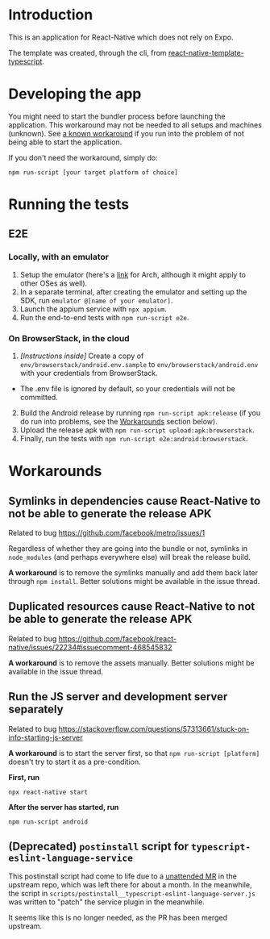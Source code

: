 # Introduction

This is an application for React-Native which does not rely on Expo.

The template was created, through the cli, from [react-native-template-typescript](https://github.com/react-native-community/react-native-template-typescript).

# Developing the app

You might need to start the bundler process before launching the application. This workaround may not be needed to all setups and machines (unknown). See [a known workaround](#run-the-js-server-and-development-server-separately) if you run into the problem of not being able to start the application.

If you don't need the workaround, simply do:

`npm run-script [your target platform of choice]`

# Running the tests

## E2E

### Locally, with an emulator

1. Setup the emulator (here's a [link](https://gist.github.com/resolritter/8b8a8b7ccbd119eb4921d8331294a19f) for Arch, although it might apply to other OSes as well).
2. In a separate terminal, after creating the emulator and setting up the SDK, run `emulator @[name of your emulator]`.
3. Launch the appium service with `npx appium`.
4. Run the end-to-end tests with `npm run-script e2e`.

### On BrowserStack, in the cloud

1. _[Instructions inside]_ Create a copy of `env/browserstack/android.env.sample` to `env/browserstack/android.env` with your credentials from BrowserStack.
  - The .env file is ignored by default, so your credentials will not be committed.
2. Build the Android release by running `npm run-script apk:release` (if you do run into problems, see the [Workarounds](#workarounds) section below).
3. Upload the release apk with `npm run-script upload:apk:browserstack`.
4. Finally, run the tests with `npm run-script e2e:android:browserstack`.

# Workarounds

## Symlinks in dependencies cause React-Native to not be able to generate the release APK

Related to bug https://github.com/facebook/metro/issues/1

Regardless of whether they are going into the bundle or not, symlinks in `node_modules` (and perhaps everywhere else) will break the release build.

**A workaround** is to remove the symlinks manually and add them back later through `npm install`. Better solutions might be available in the issue thread.

## Duplicated resources cause React-Native to not be able to generate the release APK

Related to bug https://github.com/facebook/react-native/issues/22234#issuecomment-468545832

**A workaround** is to remove the assets manually. Better solutions might be available in the issue thread.

## Run the JS server and development server separately

Related to bug https://stackoverflow.com/questions/57313661/stuck-on-info-starting-js-server

**A workaround** is to start the server first, so that `npm run-script [platform]` doesn't try to start it as a pre-condition.

**First, run**

`npx react-native start`

**After the server has started, run**

`npm run-script android`

## (Deprecated) `postinstall` script for `typescript-eslint-language-service`

This postinstall script had come to life due to a [unattended MR](https://github.com/Quramy/typescript-eslint-language-service/pull/21) in the upstream repo, which was left there for about a month. In the meanwhile, the script in `scripts/postinstall__typescript-eslint-language-server.js` was written to "patch" the service plugin in the meanwhile.

It seems like this is no longer needed, as the PR has been merged upstream.
